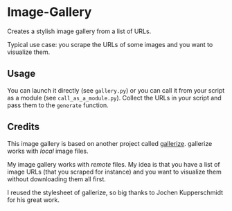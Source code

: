 Image-Gallery
=============

Creates a stylish image gallery from a list of URLs.

Typical use case: you scrape the URLs of some images and
you want to visualize them.


Usage
-----

You can launch it directly (see `gallery.py`) or you can call it
from your script as a module (see `call_as_a_module.py`).
Collect the URLs in your script and pass them to the `generate` function.


Credits
-------

This image gallery is based on another project called
[gallerize](http://homework.nwsnet.de/). gallerize works
with *local* image files.

My image gallery works with *remote* files. My idea is that
you have a list of image URLs (that you scraped for instance)
and you want to visualize them without downloading them all first.

I reused the stylesheet of gallerize, so big thanks to Jochen Kupperschmidt
for his great work.